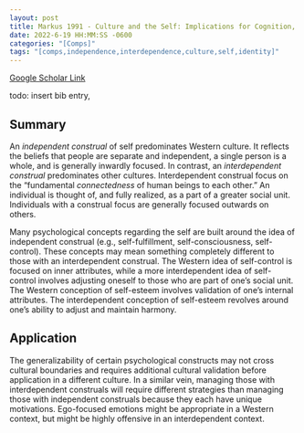 ```yaml
---
layout: post
title: Markus 1991 - Culture and the Self: Implications for Cognition, Emotion, and Motivation
date: 2022-6-19 HH:MM:SS -0600
categories: "[Comps]"
tags: "[comps,independence,interdependence,culture,self,identity]"
---
```

[Google Scholar Link](https://scholar.google.com/scholar?hl=en&as_sdt=0,45&q=Culture+%26+the+self:+Implications+for+cognition,+emotion,+and+motivation)

todo: insert bib entry,

## Summary
An _independent construal_ of self predominates Western culture.  It reflects the beliefs that people are separate and independent, a single person is a whole, and is generally inwardly focused.  In contrast, an _interdependent construal_ predominates other cultures.  Interdependent construal focus on the “fundamental _connectedness_ of human beings to each other.”  An individual is thought of, and fully realized, as a part of a greater social unit.  Individuals with a construal focus are generally focused outwards on others.

Many psychological concepts regarding the self are built around the idea of independent construal (e.g., self-fulfillment, self-consciousness, self-control).  These concepts may mean something completely different to those with an interdependent construal.  The Western idea of self-control is focused on inner attributes, while a more interdependent idea of self-control involves adjusting oneself to those who are part of one’s social unit.  The Western conception of self-esteem involves validation of one’s internal attributes.  The interdependent conception of self-esteem revolves around one’s ability to adjust and maintain harmony.

## Application
The generalizability of certain psychological constructs may not cross cultural boundaries and  requires additional cultural validation before application in a different culture.  In a similar vein, managing those with interdependent construals will require different strategies than managing those with independent construals because they each have unique motivations.  Ego-focused emotions might be appropriate in a Western context, but might be highly offensive in an interdependent context.
